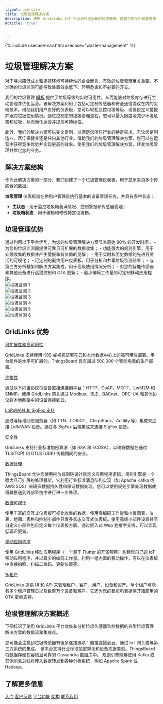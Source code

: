 ```yaml
---
layout: use-case
title: 垃圾管理解决方案
description: 使用 GridLinks IoT 平台进行垃圾箱的垃圾管理、数据可视化和设备管理
notitle: "true"


---
```


{% include usecase-nav.html usecase="waste-management" %}

<h1 class="usecase-title">垃圾管理解决方案</h1>

对于寻求降低成本和提高环境可持续性的企业而言，有效的垃圾管理至关重要。不准确的垃圾监测可能导致处置效率低下、环境危害和不必要的开支。

我们的垃圾管理 <a href="/docs/paas/solution-templates/waste-management/">模板</a> 提供了垃圾等级的实时可见性，从而能够对垃圾库存进行主动管理并优化运营。该解决方案利用了包括可定制传感器和安全通信协议在内的尖端技术。借助我们用户友好的仪表板，您可以轻松监控垃圾等级、设置自定义警报并跟踪垃圾使用情况。通过控制您的垃圾管理流程，您可以最大限度地减少环境危害和垃圾，从而简化运营并提高可持续性。

此外，我们的解决方案可以完全定制，以满足您所在行业的特定需求，无论您是制造业、医疗保健业还是任何其他行业。借助我们的垃圾管理解决方案，您可以在运营中获得竞争优势并实现更高的效率。使用我们的垃圾管理解决方案，转变垃圾管理并优化您的业务。


<h2>解决方案结构</h2>

作为此解决方案的一部分，我们创建了一个垃圾管理仪表板，用于显示来自多个传感器的数据。

**垃圾管理** 仪表板旨在供租户管理员执行基本的设备管理任务，并具有多种状态：
- **主状态** - 用于监控垃圾箱装满情况、控制警报和传感器管理；
- **垃圾箱状态** - 用于编辑和修改特定垃圾箱。


<h2>垃圾管理优势</h2>
通过利用以下平台优势，为您的垃圾管理解决方案节省高达 90% 的开发时间：
- 为您的垃圾监测器提供可靠且可扩展的数据收集；
- 功能强大的规则引擎，用于处理收集的数据并产生警报和有价值的见解；
- 用于实时和历史数据的先进且灵活的可视化；
- 可定制的最终用户仪表板，用于分析和共享垃圾监测结果；
- 与第三方分析框架和解决方案集成，用于高级使用情况分析；
- 对您的智能传感器和其他设备进行远程控制和 OTA 更新；
- 最小编码工作量的可定制移动应用程序。

<div class="usecase-carousel owl-carousel owl-theme">
    <div>
        <img class="item-image" src="/images/solutions/waste_monitoring/waste-monitoring-1.png" alt="垃圾监测 1">
    </div>
    <div>
        <img class="item-image" src="/images/solutions/waste_monitoring/waste-monitoring-2.png" alt="垃圾监测 2">
    </div>
    <div>
        <img class="item-image" src="/images/solutions/waste_monitoring/waste-monitoring-3.png" alt="垃圾监测 3">
    </div>
    <div>
        <img class="item-image" src="/images/solutions/waste_monitoring/waste-monitoring-4.png" alt="垃圾监测 4">
    </div>
    <div>
        <img class="item-image" src="/images/solutions/waste_monitoring/waste-monitoring-5.png" alt="垃圾监测 5">
    </div>
    <div>
        <img class="item-image" src="/images/solutions/waste_monitoring/waste-monitoring-6.png" alt="垃圾监测 6">
    </div>
</div>

## GridLinks 优势
<section class="usecase-advantages">
    <div class="usecase-background">
        <div class="bottom-features1"></div><div class="bottom-features2"></div><div class="small11"></div><div class="small12"></div>
    </div>
    <div class="cards row">
        <div class="col-lg-6">
            <div class="block">
                <object data="/images/microservices-icon.svg"></object>
                <div>
                    <a class="title" href="/docs/reference/msa/">可扩展性和高可用性</a>
                    <p>GridLinks 支持使用 K8S 或裸机部署在云和本地数据中心上的高可用性部署。平台组件是水平可扩展的。ThingsBoard 具有超过 500,000 个智能电表的生产部署。</p>
                </div>
            </div>
        </div>
        <div class="col-lg-6">
            <div class="block">
                <object data="/images/telemetry-icon.svg"></object>
                <div>
                    <a class="title" href="/docs/getting-started-guides/connectivity/">连接性</a>
                    <p>通过以下内置协议将设备直接连接到平台：HTTP、CoAP、MQTT、LwM2M 和 SNMP。使用 GridLinks 网关通过 Modbus、BLE、BACnet、OPC-UA 和其他协议将本地网络中的设备连接到云。</p>
                </div>
            </div>
        </div>
        <div class="col-lg-6">
            <div class="block">
                <object data="/images/integration-icon.svg"></object>
                <div>
                    <a class="title" href="/docs/user-guide/integrations/">LoRaWAN 和 SigFox 支持</a>
                    <p>通过与标准网络服务器（如 TTN、LORIOT、ChirpStack、Actility 等）集成来连接 LoRaWAN 设备。通过与 SigFox 后端集成来连接 SigFox 设备。</p>
                </div>
            </div>
        </div>
        <div class="col-lg-6">
            <div class="block">
                <object data="/images/security-icon.svg"></object>
                <div>
                    <a class="title" href="/docs/pe/user-guide/ssl/http-over-ssl/">安全性</a>
                    <p>GridLinks 支持行业标准加密算法（如 RSA 和 ECDSA），以确保数据在通过 TLS(TCP) 和 DTLS (UDP) 传输期间的安全。</p>
                </div>
            </div>
        </div>
        <div class="col-lg-6">
            <div class="block">
                <object data="/images/engine-icon.svg"></object>
                <div>
                    <a class="title" href="/docs/pe/user-guide/rule-engine-2-0/overview/">数据处理</a>
                    <p>ThingsBoard 允许您使用拖放规则链设计器定义应用程序逻辑。规则引擎是一个强大且可扩展的处理框架，它利用行业标准消息队列实现（如 Apache Kafka 或 AWS SQS）来确保数据持久性和保证数据处理。您可以使用规则引擎处理数据或将其推送到外部系统中进行进一步处理。</p>
                </div>
            </div>
        </div>
        <div class="col-lg-6">
            <div class="block">
                <object data="/images/visualization-icon.svg"></object>
                <div>
                    <a class="title" href="/docs/user-guide/dashboards/">数据可视化</a>
                    <p>使用丰富的交互式仪表板可视化收集的数据。使用零编码工作量和内置图表、仪表、地图、表格和控制小部件开发多状态交互式仪表板。使用高级小部件设置甚至自定义小部件包自定义每个仪表板方面。通过嵌入式 Web 套接字支持，可以实现低延迟更新。</p>
                </div>
            </div>
        </div>
        <div class="col-lg-6">
            <div class="block">
                <object data="/images/phone-icon.svg"></object>
                <div>
                    <a class="title" href="/docs/mobile/">移动应用程序</a>
                    <p>使用 GridLinks 移动应用程序（一个基于 Flutter 的开源项目）构建您自己的 IoT 移动应用程序，并以最少的编码工作量。利用一组内置的移动操作，可以在仪表板中直接拍照、扫描二维码、更新位置等。</p>
                </div>
            </div>
        </div>
        <div class="col-lg-6">
            <div class="block">
                <object data="/images/tenancy-icon.svg"></object>
                <div>
                    <a class="title" href="/docs/user-guide/entities-and-relations/">多租户</a>
                    <p>GridLinks 提供 UI 和 API 来管理租户、客户、用户、设备和资产。单个租户可能有多个租户管理员以及数百万个设备和客户。它还为您的智能电表提供开箱即用的 OTA 更新支持。</p>
                </div>
            </div>
        </div>
    </div>
</section>

## 垃圾管理解决方案概述

下图标识了使用 GridLinks 平台收集和分析垃圾传感器监控数据的典型垃圾管理解决方案的数据流和集成点。

<object width="100%" style="max-width: max-content; margin: 32px 0" data="/images/iot-use-cases/smart-energy-diagram.svg"></object>

您可能会注意到垃圾传感器有很多连接选项：直接连接到云、通过 IoT 网关或与第三方系统的集成。
该平台支持行业标准加密算法和设备凭据类型。ThingsBoard 将数据存储在容错且可靠的 Cassandra 数据库中。
规则引擎能够使用 Kafka 或其他消息总线将传入数据转发到各种分析系统，例如 Apache Spark 或 Hadoop。

## 了解更多信息
<div class="usecases-bottom-nav">
    <a href="/docs/getting-started-guides/helloworld/" class="button">入门</a>
    <a href="/industries/smart-energy/" class="button">客户反馈</a>
    <a href="/docs/#platform-features" class="button">平台功能</a>
    <a href="/docs/reference/" class="button">架构</a>
    <a href="/docs/contact-us/" class="button">联系我们</a>
</div>